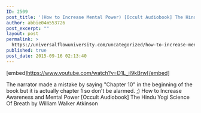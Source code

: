 ```yaml
---
ID: 2509
post_title: '(How to Increase Mental Power) [Occult Audiobook] The Hindu Yogi Science Of Breath'
author: abbie04m553726
post_excerpt: ""
layout: post
permalink: >
  https://universalflowuniversity.com/uncategorized/how-to-increase-mental-power-occult-audiobook-the-hindu-yogi-science-of-breath/
published: true
post_date: 2015-09-16 02:13:40
---
```

[embed]https://www.youtube.com/watch?v=D1L_il9kBrw[/embed]<br>
<p>The narrator made a mistake by saying "Chapter 10" in the beginning of the book but it is actually chapter 1 so don't be alarmed. ;) 
How to Increase Awareness and Mental Power [Occult Audiobook] The Hindu Yogi Science Of Breath by William Walker Atkinson</p>